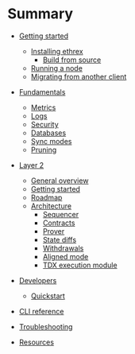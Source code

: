 # Summary

- [Getting started]()
  - [Installing ethrex]()
    - [Build from source]()
  - [Running a node]()
  - [Migrating from another client]()

- [Fundamentals]()
  - [Metrics]()
  - [Logs]()
  - [Security]()
  - [Databases]()
  - [Sync modes]()
  - [Pruning]()

- [Layer 2](./l2/README.md)
  - [General overview](./l2/overview.md)
  - [Getting started](./l2/getting_started.md)
  - [Roadmap](./l2/roadmap.md)
  - [Architecture](./l2/architecture.md)
    - [Sequencer](./l2/sequencer.md)
    - [Contracts](./l2/contracts.md)
    - [Prover](./l2/prover.md)
    - [State diffs](./l2/state_diffs.md)
    - [Withdrawals](./l2/withdrawals.md)
    - [Aligned mode](./l2/aligned_mode.md)
    - [TDX execution module](./l2/tdx.md)

- [Developers](./developers/README.md)
  - [Quickstart](./developers/quickstart.md)

- [CLI reference]()
- [Troubleshooting]()
- [Resources]()
